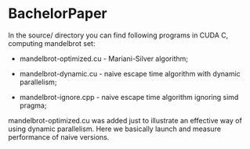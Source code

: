 # BachelorPaper

In the source/ directory you can find following
programs in CUDA C, computing mandelbrot set:
 
 - mandelbrot-optimized.cu - Mariani-Silver
 algorithm;

 - mandelbrot-dynamic.cu - naive escape time
 algorithm with dynamic parallelism;

 - mandelbrot-ignore.cpp - naive escape
 time algorithm ignoring simd pragma;

mandelbrot-optimized.cu was added just to
illustrate an effective way of using
dynamic parallelism.
Here we basically launch and measure
performance of naive versions.

